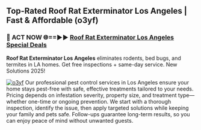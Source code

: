 ## Top-Rated Roof Rat Exterminator Los Angeles | Fast & Affordable (o3yf)

<h3>🐜 ACT NOW 🌐==►► <a href="https://tinyurl.com/yc7vsfwc" rel="nofollow">Roof Rat Exterminator Los Angeles Special Deals</a></h3>

**Roof Rat Exterminator Los Angeles** eliminates rodents, bed bugs, and termites in LA homes. Get free inspections + same-day service. New Solutions 2025!

[![o3yf](https://i.imgur.com/1VzRXn8.jpeg)](https://tinyurl.com/yc7vsfwc)
Our professional pest control services in Los Angeles ensure your home stays pest-free with safe, effective treatments tailored to your needs. Pricing depends on infestation severity, property size, and treatment type—whether one-time or ongoing prevention. We start with a thorough inspection, identify the issue, then apply targeted solutions while keeping your family and pets safe. Follow-ups guarantee long-term results, so you can enjoy peace of mind without unwanted guests.